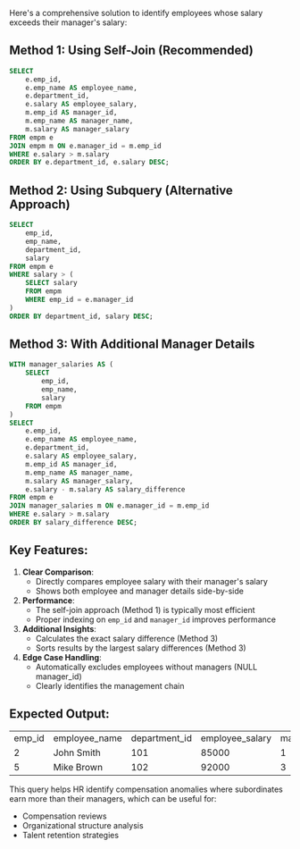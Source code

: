 Here's a comprehensive solution to identify employees whose salary exceeds their manager's salary:

## Method 1: Using Self-Join (Recommended)

```SQL
SELECT
    e.emp_id,
    e.emp_name AS employee_name,
    e.department_id,
    e.salary AS employee_salary,
    m.emp_id AS manager_id,
    m.emp_name AS manager_name,
    m.salary AS manager_salary
FROM empm e
JOIN empm m ON e.manager_id = m.emp_id
WHERE e.salary > m.salary
ORDER BY e.department_id, e.salary DESC;
```

## Method 2: Using Subquery (Alternative Approach)

```SQL
SELECT
    emp_id,
    emp_name,
    department_id,
    salary
FROM empm e
WHERE salary > (
    SELECT salary
    FROM empm
    WHERE emp_id = e.manager_id
)
ORDER BY department_id, salary DESC;
```

## Method 3: With Additional Manager Details

```SQL
WITH manager_salaries AS (
    SELECT
        emp_id,
        emp_name,
        salary
    FROM empm
)
SELECT
    e.emp_id,
    e.emp_name AS employee_name,
    e.department_id,
    e.salary AS employee_salary,
    m.emp_id AS manager_id,
    m.emp_name AS manager_name,
    m.salary AS manager_salary,
    e.salary - m.salary AS salary_difference
FROM empm e
JOIN manager_salaries m ON e.manager_id = m.emp_id
WHERE e.salary > m.salary
ORDER BY salary_difference DESC;
```

## Key Features:

1. **Clear Comparison**:
    - Directly compares employee salary with their manager's salary
    - Shows both employee and manager details side-by-side
2. **Performance**:
    - The self-join approach (Method 1) is typically most efficient
    - Proper indexing on `emp_id` and `manager_id` improves performance
3. **Additional Insights**:
    - Calculates the exact salary difference (Method 3)
    - Sorts results by the largest salary differences (Method 3)
4. **Edge Case Handling**:
    - Automatically excludes employees without managers (NULL manager_id)
    - Clearly identifies the management chain

## Expected Output:

|   |   |   |   |   |   |   |   |
|---|---|---|---|---|---|---|---|
|emp_id|employee_name|department_id|employee_salary|manager_id|manager_name|manager_salary|salary_difference|
|2|John Smith|101|85000|1|Jane Doe|75000|10000|
|5|Mike Brown|102|92000|3|Sarah Lee|90000|2000|

This query helps HR identify compensation anomalies where subordinates earn more than their managers, which can be useful for:

- Compensation reviews
- Organizational structure analysis
- Talent retention strategies
